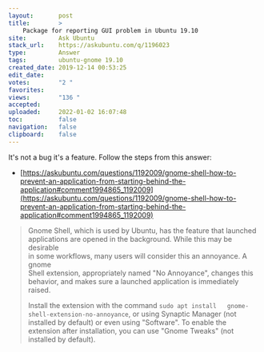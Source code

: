 ```yaml
---
layout:       post
title:        >
    Package for reporting GUI problem in Ubuntu 19.10
site:         Ask Ubuntu
stack_url:    https://askubuntu.com/q/1196023
type:         Answer
tags:         ubuntu-gnome 19.10
created_date: 2019-12-14 00:53:25
edit_date:    
votes:        "2 "
favorites:    
views:        "136 "
accepted:     
uploaded:     2022-01-02 16:07:48
toc:          false
navigation:   false
clipboard:    false
---
```


It's not a bug it's a feature. Follow the steps from this answer:

- [https://askubuntu.com/questions/1192009/gnome-shell-how-to-prevent-an-application-from-starting-behind-the-application#comment1994865_1192009](https://askubuntu.com/questions/1192009/gnome-shell-how-to-prevent-an-application-from-starting-behind-the-application#comment1994865_1192009)

> Gnome Shell, which is used by Ubuntu, has the feature that launched  
> applications are opened in the background. While this may be desirable  
> in some workflows, many users will consider this an annoyance. A gnome  
> Shell extension, appropriately named "No Annoyance", changes this  
> behavior, and makes sure a launched application is immediately raised.  
>   
> Install the extension with the command `sudo apt install  
> gnome-shell-extension-no-annoyance`, or using Synaptic Manager (not  
> installed by default) or even using "Software". To enable the  
> extension after installation, you can use "Gnome Tweaks" (not  
> installed by default).  

